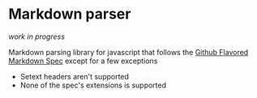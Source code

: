 
# Markdown parser 

_work in progress_

Markdown parsing library for javascript that follows the 
[Github Flavored Markdown Spec](https://github.github.com/gfm/ "gfm spec") 
except for a few exceptions
- Setext headers aren't supported
- None of the spec's extensions is supported